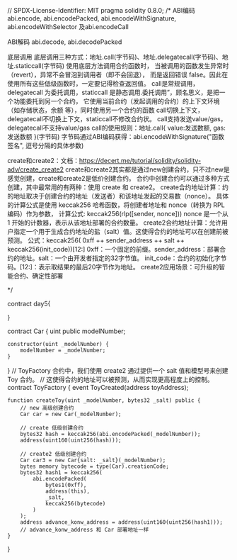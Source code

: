 // SPDX-License-Identifier: MIT
pragma solidity 0.8.0;
/*
ABI编码
    abi.encode, abi.encodePacked, abi.encodeWithSignature, abi.encodeWithSelector 及abi.encodeCall

ABI解码
    abi.decode, abi.decodePacked


底层调用
    底层调用三种方式：地址.call(字节码)、地址.delegatecall(字节码)、地址.staticcall(字节码)
    使用底层方法调用合约函数时， 当被调用的函数发生异常时（revert），异常不会冒泡到调用者（即不会回退）， 
      而是返回错误 false。因此在使用所有这些低级函数时，一定要记得检查返回值。
    call是常规调用，delegatecall 为委托调用，staticcall 是静态调用.委托调用”，顾名思义，是把一个功能委托到另一个合约，
      它使用当前合约（发起调用的合约）的上下文环境（如存储状态，余额 等），同时使用另一个合约的函数
    call切换上下文，delegatecall不切换上下文，staticcall不修改合约状。
    call支持发送value/gas，delegatecall不支持value/gas
    call的使用规则：地址.call{ value:发送数额, gas: 发送数额 }(字节码)
    字节码通过ABI编码获得：abi.encodeWithSignature("函数签名", 逗号分隔的具体参数)
    
create和create2：文档：https://decert.me/tutorial/solidity/solidity-adv/create_create2
    create和create2其实都是通过new创建合约，只不过new是感觉创建，create和create2是低价创建合约。
    合约中创建合约可以通过多种方式创建，其中最常用的有两种：使用 create 和 create2。
    create合约地址计算：约的地址取决于创建合约的地址（发送者）和该地址发起的交易数（nonce）。
      具体的计算公式是使用 keccak256 哈希函数，将创建者地址和 nonce（转换为 RPL 编码）作为参数，
      计算公式: keccak256(rlp([sender, nonce]))
      nonce 是一个从 1 开始的计数器，表示从该地址部署的合约数量。
    create2合约地址计算：允许用户指定一个用于生成合约地址的盐（salt）值。这使得合约的地址可以在创建前被预测。
      公式：keccak256( 0xff ++ sender_address ++ salt ++ keccak256(init_code))[12:]
      0xff：一个固定的前缀。sender_address：部署合约的地址。salt：一个由开发者指定的32字节值。
      init_code：合约的初始化字节码。[12:]：表示取结果的最后20字节作为地址。
    create2应用场景：可升级的智能合约、确定性部署
      





*/
 

contract day5{
  
}

contract Car {
    uint public modelNumber;

    constructor(uint _modelNumber) {
        modelNumber = _modelNumber;
    }
}
//  ToyFactory 合约中，我们使用 create2 通过提供一个 salt 值和模型号来创建 Toy 合约。
//    这使得合约的地址可以被预测，从而实现更高程度上的控制。
contract ToyFactory {
    event ToyCreated(address toyAddress);

    function createToy(uint _modelNumber, bytes32 _salt) public {
        // new 高级创建合约
        Car car = new Car(_modelNumber);

        // create 低级创建合约
        bytes32 hash = keccak256(abi.encodePacked(_modelNumber));
        address(uint160(uint256(hash)));

        // create2 低级创建合约
        Car car3 = new Car{salt: _salt}(_modelNumber);
        bytes memory bytecode = type(Car).creationCode;
        bytes32 hash1 = keccak256(
            abi.encodePacked(
                bytes1(0xff), 
                address(this), 
                _salt, 
                keccak256(bytecode)
            )
        );
        address advance_konw_address = address(uint160(uint256(hash1)));
        // advance_konw_address 和 Car 部署地址一样
    }
}